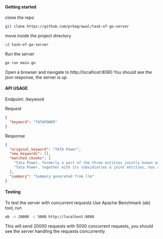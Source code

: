 #### Getting started

clone the repo
```bash
git clone https://github.com/prkagrawal/task-of-go-server
```

move inside the project directory
```bash
cd task-of-go-server
```

Run the server
```bash
go run main.go
```

Open a browser and navigate to http://localhost:8080
You should see the json response, the server is up


#### API USAGE

Endpoint: /keyword

Request
```json
{
  "keyword": "TATAPOWER"
}
```
Response
```json
{
  "original_keyword": "TATA Power",
  "new_keywords": [],
  "matched_chunks": [
    "Tata Power, formerly a part of the three entities jointly known as Tata Electric Companies, is one of India's largest Integrated Power Company.",
    "Tata Power, together with its subsidiaries & joint entities, has a generation capacity of 14,464 MW of which 39% comes from clean energy sources. The company has the distinction of being among the top private players in each sector of the value chain including solar rooftop and value-added services.",
  ],
  "summary": "Summary generated from llm"
}
```

#### Testing
To test the server with concurrent requests
Use Apache Benchmark (ab) tool, run
```bash
ab -n 20000 -c 5000 http://localhost:8080
```
This will send 20000 requests with 5000 concurrent requests, you should see the server handling the requests concurrently
